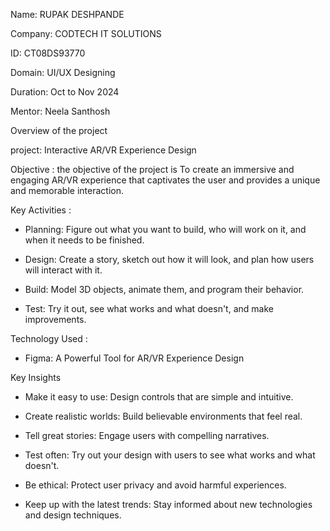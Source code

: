 Name: RUPAK DESHPANDE 

Company: CODTECH IT SOLUTIONS 

ID: CT08DS93770 

Domain: UI/UX Designing 

Duration: Oct to Nov 2024 

Mentor: Neela Santhosh 


Overview of the project 


project: Interactive AR/VR Experience Design

Objective :
the objective of the project is To create an immersive and engaging AR/VR experience that captivates the user and provides a unique and memorable interaction.

Key Activities :

* Planning: Figure out what you want to build, who will work on it, and when it needs to be finished.
  
* Design: Create a story, sketch out how it will look, and plan how users will interact with it.
  
* Build: Model 3D objects, animate them, and program their behavior.
  
* Test: Try it out, see what works and what doesn't, and make improvements.


Technology Used :

* Figma: A Powerful Tool for AR/VR Experience Design

Key Insights

* Make it easy to use: Design controls that are simple and intuitive.

* Create realistic worlds: Build believable environments that feel real.

* Tell great stories: Engage users with compelling narratives.

* Test often: Try out your design with users to see what works and what doesn't.

* Be ethical: Protect user privacy and avoid harmful experiences.

* Keep up with the latest trends: Stay informed about new technologies and design techniques.
